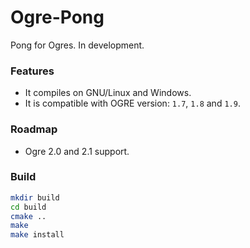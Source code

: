 # Ogre-Pong

Pong for Ogres. In development.

### Features
- It compiles on GNU/Linux and Windows.
- It is compatible with OGRE version: `1.7`, `1.8` and `1.9`.


### Roadmap
- Ogre 2.0 and 2.1 support.

### Build
```bash
mkdir build
cd build
cmake ..
make
make install
```
